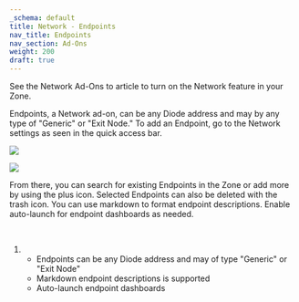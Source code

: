 ```yaml
---
_schema: default
title: Network - Endpoints
nav_title: Endpoints
nav_section: Ad-Ons
weight: 200
draft: true
---
```

See the Network Ad-Ons to article to turn on the Network feature in your Zone.

Endpoints, a Network ad-on, can be any Diode address and may by any type of "Generic" or "Exit Node." To add an Endpoint, go to the Network settings as seen in the quick access bar.

![](/uploads/screenshot-2024-11-07-at-8-47-52-pm.png)

![](/uploads/screenshot-2024-11-07-at-8-45-47-pm.png)

From there, you can search for existing Endpoints in the Zone or add more by using the plus icon. Selected Endpoints can also be deleted with the trash icon. You can use markdown to format endpoint descriptions. Enable auto-launch for endpoint dashboards as needed.

&nbsp;

1. * Endpoints can be any Diode address and may of type "Generic" or "Exit Node"
   * Markdown endpoint descriptions is supported
   * Auto-launch endpoint dashboards

&nbsp;